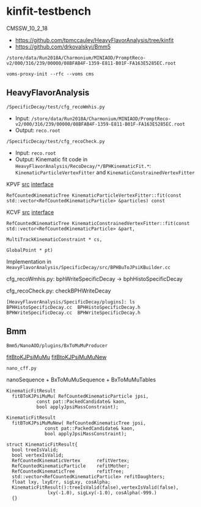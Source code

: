 # kinfit-testbench

CMSSW_10_2_18

* https://github.com/tpmccauley/HeavyFlavorAnalysis/tree/kinfit
* https://github.com/drkovalskyi/Bmm5

`/store/data/Run2018A/Charmonium/MINIAOD/PromptReco-v2/000/316/239/00000/08BFAB4F-1359-E811-B01F-FA163E5285EC.root`

`voms-proxy-init --rfc --voms cms`

## HeavyFlavorAnalysis

`/SpecificDecay/test/cfg_recoWmhis.py`
*  Input: `/store/data/Run2018A/Charmonium/MINIAOD/PromptReco-v2/000/316/239/00000/08BFAB4F-1359-E811-B01F-FA163E5285EC.root`
*  Output: `reco.root`

`/SpecificDecay/test/cfg_recoCheck.py`
* Input: `reco.root`
* Output:
Kinematic fit code in `HeavyFlavorAnalysis/RecoDecay/*/BPHKinematicFit.*`: `KinematicParticleVertexFitter` and `KinematicConstrainedVertexFitter`

KPVF [src](https://github.com/cms-sw/cmssw/blob/CMSSW_10_2_X/RecoVertex/KinematicFit/src/KinematicParticleVertexFitter.cc)
[interface](https://github.com/cms-sw/cmssw/blob/CMSSW_10_2_X/RecoVertex/KinematicFit/interface/KinematicParticleVertexFitter.h)

`RefCountedKinematicTree KinematicParticleVertexFitter::fit(const std::vector<RefCountedKinematicParticle> &particles) const`

KCVF [src](https://github.com/cms-sw/cmssw/blob/CMSSW_10_2_X/RecoVertex/KinematicFit/src/KinematicConstrainedVertexFitter.cc)
[interface](https://github.com/cms-sw/cmssw/blob/CMSSW_10_2_X/RecoVertex/KinematicFit/interface/KinematicConstrainedVertexFitter.h)

```
RefCountedKinematicTree KinematicConstrainedVertexFitter::fit(const std::vector<RefCountedKinematicParticle> &part,
                                                             MultiTrackKinematicConstraint * cs,
                                                             GlobalPoint * pt)
```

Implementation in `HeavyFlavorAnalysis/SpecificDecay/src/BPHBuToJPsiKBuilder.cc`

cfg_recoWmhis.py:
bphWriteSpecificDecay -> bphHistoSpecificDecay

cfg_recoCheck.py:
checkBPHWriteDecay

```
[HeavyFlavorAnalysis/SpecificDecay/plugins]: ls
BPHHistoSpecificDecay.cc  BPHHistoSpecificDecay.h  BPHWriteSpecificDecay.cc  BPHWriteSpecificDecay.h
```

## Bmm

`Bmm5/NanoAOD/plugins/BxToMuMuProducer`

[fitBtoKJPsiMuMu](https://github.com/drkovalskyi/Bmm5/blob/master/NanoAOD/plugins/BxToMuMuProducer.cc#L1192)
[fitBtoKJPsiMuMuNew](https://github.com/drkovalskyi/Bmm5/blob/master/NanoAOD/plugins/BxToMuMuProducer.cc#L1245)

`nano_cff.py`

nanoSequence + BxToMuMuSequence + BxToMuMuTables

```
KinematicFitResult
  fitBToKJPsiMuMu( RefCountedKinematicParticle jpsi,
		   const pat::PackedCandidate& kaon,
		   bool applyJpsiMassConstraint);

KinematicFitResult
  fitBToKJPsiMuMuNew( RefCountedKinematicTree jpsi,
		      const pat::PackedCandidate& kaon,
		      bool applyJpsiMassConstraint);
```

```
struct KinematicFitResult{
  bool treeIsValid;
  bool vertexIsValid;
  RefCountedKinematicVertex      refitVertex;
  RefCountedKinematicParticle    refitMother;
  RefCountedKinematicTree        refitTree;
  std::vector<RefCountedKinematicParticle> refitDaughters;
  float lxy, lxyErr, sigLxy, cosAlpha;
  KinematicFitResult():treeIsValid(false),vertexIsValid(false),
		       lxy(-1.0), sigLxy(-1.0), cosAlpha(-999.)
  {}
```
